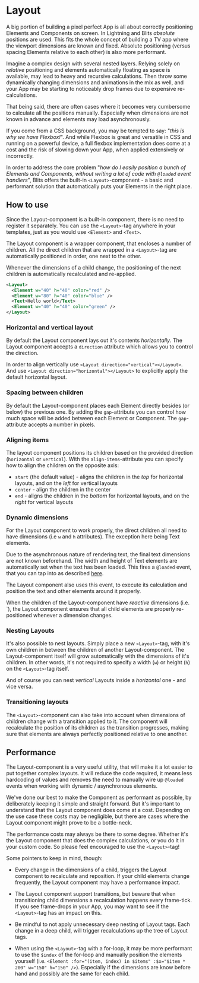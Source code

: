 # Layout

A big portion of building a pixel perfect App is all about correctly positioning Elements and Components on screen. In Lightning and Blits _absolute_ positions are used. This fits the whole concept of building a TV app where the viewport dimensions are known and fixed. Absolute positioning (versus spacing Elements relative to each other) is also more performant.

Imagine a complex design with several nested layers. Relying solely on _relative_ positioning and elements automatically floating as space is available, may lead to heavy and recursive calculations. Then throw some dynamically changing dimensions and animations in the mix as well, and your App may be starting to noticeably drop frames due to expensive re-calculations.

That being said, there are often cases where it becomes very cumbersome to calculate all the positions manually. Especially when dimensions are not known in advance and elements may load asynchronously.

If you come from a CSS background, you may be tempted to say: "_this is why we have Flexbox!_". And while Flexbox is great and versatile in CSS and running on a powerful device, a full flexbox implementation does come at a cost and the risk of slowing down your App, when applied extensively or incorrectly.

In order to address the core problem "_how do I easily position a bunch of Elements and Components, without writing a lot of code with `@loaded` event handlers_", Blits offers the built-in `<Layout>`-component - a basic and performant solution that automatically puts your Elements in the right place.

## How to use

Since the Layout-component is a built-in component, there is no need to register it separately. You can use the `<Layout>`-tag anywhere in your templates, just as you would use `<Element>` and `<Text>`.

The Layout component is a wrapper component, that encloses a number of children. All the direct children that are wrapped in a `<Layout>`-tag are automatically positioned in order, one next to the other.

Whenever the dimensions of a child change, the positioning of the next children is automatically recalculated and re-applied.

```xml
<Layout>
  <Element w="40" h="40" color="red" />
  <Element w="80" h="40" color="blue" />
  <Text>Hello world</Text>
  <Element w="40" h="40" color="green" />
</Layout>
```

### Horizontal and vertical layout

By default the Layout component lays out it's contents _horizontally_. The Layout component accepts a `direction` attribute which allows you to control the direction.

In order to align vertically use `<Layout direction="vertical"></Layout>`. And use `<Layout direction="horizontal"></Layout>` to explicitly apply the default horizontal layout.

### Spacing between children

By default the Layout-component places each Element directly besides (or below) the previous one. By adding the `gap`-attribute you can control how much space will be added between each Element or Component. The `gap`-attribute accepts a number in pixels.

### Aligning items

The layout component positions its children based on the provided direction (`horizontal` or `vertical`). With the `align-items`-attribute you can specify how to align the children on the opposite axis:

- `start` (the default value) - aligns the children in the _top_ for horizontal layouts, and on the _left_ for vertical layouts
- `center` - align the children in the center
- `end` - aligns the children in the _bottom_ for horizontal layouts, and on the _right_ for vertical layouts

### Dynamic dimensions

For the Layout component to work properly, the direct children all need to have dimensions (i.e `w` and `h` attributes). The exception here being Text elements.

Due to the asynchronous nature of rendering text, the final text dimensions are not known beforehand. The width and height of Text elements are automatically set when the text has been loaded. This fires a `@loaded` event, that you can tap into as described [here](../essentials/displaying_text#text-dimensions).

The Layout component also uses this event, to execute its calculation and position the text and other elements around it properly.

When the children of the Layout-component have _reactive_ dimensions (i.e. `<Element :w="$mywidth" :h="$myheight" />), the Layout component ensures that all child elements are properly re-positioned whenever a dimension changes.

### Nesting Layouts

It's also possible to nest layouts. Simply place a new `<Layout>`-tag, with it's own children in between the children of another Layout-component. The Layout-component itself will grow automatically with the dimensions of it's children. In other words, it's not required to specify a width (`w`) or height (`h`) on the `<Layout>`-tag itself.

And of course you can nest _vertical_ Layouts inside a _horizontal_ one - and vice versa.

### Transitioning layouts

The `<Layout>`-component can also take into account when dimensions of children change with a transition applied to it. The component will recalculate the position of its children as the transition progresses, making sure that elements are always perfectly positioned relative to one another.

## Performance

The Layout-component is a very useful utility, that will make it a lot easier to put together complex layouts. It will reduce the code required, it means less hardcoding of values and removes the need to manually wire up `@loaded` events when working with dynamic / asynchronous elements.

We've done our best to make the Component as performant as possible, by deliberately keeping it simple and straight forward. But it's important to understand that the Layout component does come at a cost. Depending on the use case these costs may be negligible, but there are cases where the Layout component might prove to be a bottle-neck.

The performance costs may always be there to some degree. Whether it's the Layout component that does the complex calculations, or you do it in your custom code. So please feel encouraged to use the `<Layout>`-tag!

Some pointers to keep in mind, though:

- Every change in the dimensions of a child, triggers the Layout component to recalculate and reposition. If your child elements change frequently, the Layout component may have a performance impact.

- The Layout component support transitions, but beware that when transitioning child dimensions a recalculation happens every frame-tick. If you see frame-drops in your App, you may want to see if the `<Layout>`-tag has an impact on this.

- Be mindful to not apply unnecessary deep nesting of Layout tags. Each change in a deep child, will trigger recalculations up the tree of Layout tags.

- When using the `<Layout>`-tag with a for-loop, it may be more performant to use the `$index` of the for-loop and manually position the elements yourself (i.e. `<Element :for="(item, index) in $items" :$x="$item * 200" w="150" h="150" />`). Especially if the dimensions are know before hand and possibly are the same for each child.
